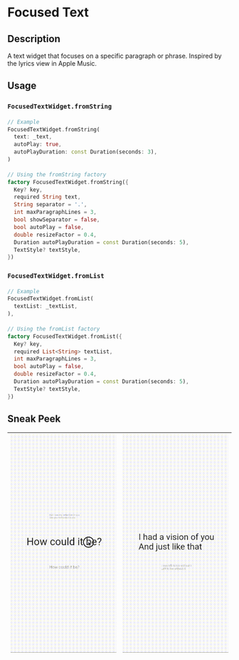 # Focused Text

## Description

A text widget that focuses on a specific paragraph or phrase.
Inspired by the lyrics view in Apple Music.

## Usage

### `FocusedTextWidget.fromString`

```dart
// Example
FocusedTextWidget.fromString(
  text: _text,
  autoPlay: true,
  autoPlayDuration: const Duration(seconds: 3),
)

// Using the fromString factory
factory FocusedTextWidget.fromString({
  Key? key,
  required String text,
  String separator = '.',
  int maxParagraphLines = 3,
  bool showSeparator = false,
  bool autoPlay = false,
  double resizeFactor = 0.4,
  Duration autoPlayDuration = const Duration(seconds: 5),
  TextStyle? textStyle,
})
```

### `FocusedTextWidget.fromList`

```dart
// Example
FocusedTextWidget.fromList(
  textList: _textList,
),

// Using the fromList factory
factory FocusedTextWidget.fromList({
  Key? key,
  required List<String> textList,
  int maxParagraphLines = 3,
  bool autoPlay = false,
  double resizeFactor = 0.4,
  Duration autoPlayDuration = const Duration(seconds: 5),
  TextStyle? textStyle,
})
```

## Sneak Peek

|![Mouse Pointer](git/../gif/focused_text_mouse.gif)|![Auto Play](git/../gif/focused_text_auto.gif)|
|:---:|:---:|
